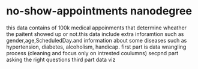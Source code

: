# no-show-appointments nanodegree
this data contains of 100k medical appoinments that determine wheather the paitent showed up or not.this data include extra inforamtion such as gender,age,ScheduledDay.and information about some diseases such as hypertension, diabetes, alcoholism, handicap.
first part is data wrangling process (cleaning and focus only on intrested coulumns)
secpnd part asking the right questions 
third part data viz 
